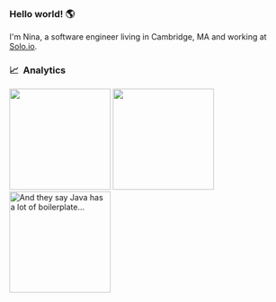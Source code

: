 ### Hello world! 🌎 

I'm Nina, a software engineer living in Cambridge, MA and working at [Solo.io](https://www.solo.io/). 

### 📈 &nbsp;Analytics

<img title="" height="180em" src="https://github-readme-stats-eight-theta.vercel.app/api?username=npolshakova&show_icons=true&theme=algolia&include_all_commits=true&count_private=true&line_height=26%22"/>

<img title="" height="180em" src="https://github-readme-streak-stats.herokuapp.com/?user=npolshakova&theme=vue-dark&hide_border=true&theme=algolia&ount_private=true&line_height=26%22"/>

<img title="And they say Java has a lot of boilerplate..." height="180em" src="https://github-readme-stats-eight-theta.vercel.app/api/top-langs/?username=npolshakova&layout=compact&langs_count=8&theme=algolia&line_height=26"/>

<!--
**npolshakova/npolshakova** is a ✨ _special_ ✨ repository because its `README.md` (this file) appears on your GitHub profile.

Here are some ideas to get you started:

- 🔭 I’m currently working on ...
- 🌱 I’m currently learning ...
- 👯 I’m looking to collaborate on ...
- 🤔 I’m looking for help with ...
- 💬 Ask me about ...
- 📫 How to reach me: ...
- 😄 Pronouns: ...
- ⚡ Fun fact: ...
-->
